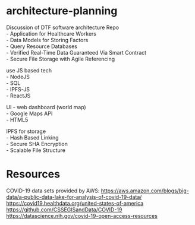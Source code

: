 # architecture-planning
Discussion of DTF software architecture Repo  
    - Application for Healthcare Workers  
    - Data Models for Storing Factors  
    - Query Resource Databases  
    - Verified Real-Time Data Guaranteed Via Smart Contract  
    - Secure File Storage with Agile Referencing  

use JS based tech  
    - NodeJS  
    - SQL  
    - IPFS-JS  
    - ReactJS  

UI - web dashboard (world map)  
    - Google Maps API  
    - HTML5  

IPFS for storage  
    - Hash Based Linking  
    - Secure SHA Encryption  
    - Scalable File Structure  

# Resources
COVID-19 data sets provided by AWS: https://aws.amazon.com/blogs/big-data/a-public-data-lake-for-analysis-of-covid-19-data/
https://covid19.healthdata.org/united-states-of-america
https://github.com/CSSEGISandData/COVID-19
https://datascience.nih.gov/covid-19-open-access-resources
